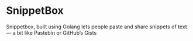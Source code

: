 # SnippetBox
Snippetbox, built using Golang lets people paste and share snippets of text — a bit like Pastebin or GitHub’s Gists

